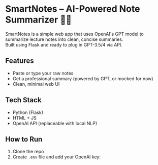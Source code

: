 # SmartNotes – AI-Powered Note Summarizer 🧠📝

SmartNotes is a simple web app that uses OpenAI's GPT model to summarize lecture notes into clean, concise summaries.  
Built using Flask and ready to plug in GPT-3.5/4 via API.

## Features
- Paste or type your raw notes
- Get a professional summary (powered by GPT, or mocked for now)
- Clean, minimal web UI

## Tech Stack
- Python (Flask)
- HTML + JS
- OpenAI API (replaceable with local NLP)

## How to Run
1. Clone the repo  
2. Create `.env` file and add your OpenAI key:  